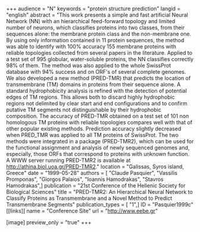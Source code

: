 +++
audience = "N"
keywords = "protein structure prediction"
langid = "english"
abstract = "This work presents a simple and fast artificial Neural Network (NN) with an hierarchical feed-forward topology and limited number of neurons, which classifies proteins into two classes, from their sequences alone: the membrane protein class and the non-membrane one. By using only information contained in 11 protein sequences, the method was able to identify with 100% accuracy 155 membrane proteins with reliable topologies collected from several papers in the literature. Applied to a test set of 995 globular, water-soluble proteins, the NN classifies correctly 98% of them. The method was also applied to the whole SwissProt database with 94% success and on ORF's of several complete genomes. We also developed a new method (PRED-TMR) that predicts the location of transmembrane (TM) domains in proteins from their sequence alone. Α standard hydrophobicity analysis is refined with the detection of potential edges of TM regions. This allows both to discard highly hydrophobic regions not delimited by clear start and end configurations and to confirm putative TM segments not distinguishable by their hydrophobic composition. The accuracy of PRED-TMR obtained on a test set of 101 non homologous TM proteins with reliable topologies compares well with that of other popular existing methods. Prediction accuracy slightly decreased when PRED_TMR was applied to all TM proteins of SwissProt. The two methods were integrated in a package (PRED-TMR2), which can be used for the functional assignment and analysis of newly sequenced genomes and, especially, those ORFs that correspond to proteins with unknown function. A WWW server running PRED-TMR2 is available at http://athina.biol.uoa.gr/PRED-TMR2."
location = "Galissas, Syros island, Greece"
date = "1999-05-28"
authors = [ "Claude Pasquier", "Vassilis Promponas", "Giorgos Palaios", "Ioannis Hamodrakas", "Stavros Hamodrakas",]
publication = "21st Conference of the Hellenic Society for Biological Sciences"
title = "PRED-TMR2: An Hierarchical Neural Network to Classify Proteins as Transmembrane and a Novel Method to Predict Transmembrane Segments"
publication_types = [ "1",]
ID = "Pasquier1999c"
[[links]]
name = "Conference Site"
url = "http://www.eebe.gr"

[image]
preview_only = "true"
+++
